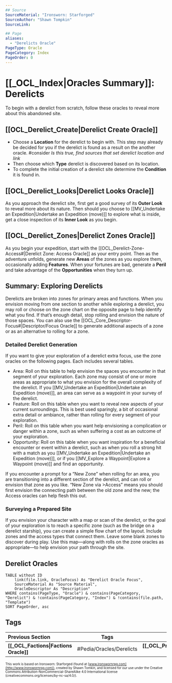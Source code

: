 ```yaml
---
## Source
SourceMaterial: "Ironsworn: Starforged"
SourceAuthor: "Shawn Tompkin"
SourceLink: 

## Page
aliases:
  - "Derelicts Oracle"
PageType: Oracle
PageCategory: Index
PageOrder: 0
---
```

# [[_OCL_Index|Oracles Summary]]: Derelicts
To begin with a derelict from scratch, follow these oracles to reveal more about this abandoned site.

## [[OCL_Derelict_Create|Derelict Create Oracle]]
- Choose a **Location** for the derelict to begin with. This step may already be decided for you if the derelict is found as a result on the another oracle. #consider _Is this true, find sources that set derelict location and link_
- Then choose which **Type** derelict is discovered based on its location.
- To complete the initial creation of a derelict site determine the **Condition** it is found in.

## [[OCL_Derelict_Looks|Derelict Looks Oracle]]
As you approach the derelict site, first get a good survey of its **Outer Look** to reveal more about its nature. Then should you choose to [[MV_Undertake an Expedition|Undertake an Expedition (move)]] to explore what is inside, get a close inspection of its **Inner Look** as you begin.

## [[OCL_Derelict_Zones|Derelict Zones Oracle]]
As you begin your expedition, start with the [[OCL_Derelict-Zone-Access#|Derelict Zone: Access Oracle]] as your entry point. Then as the adventure unfolds, generate new **Areas** of the zones as you explore them, occasionally adding **Features**. When your fortunes are bad, generate a **Peril** and take advantage of the **Opportunities** when they turn up.

## Summary: Exploring Derelicts
Derelicts are broken into zones for primary areas and functions. When you envision moving from one section to another while exploring a derelict, you may roll or choose on the zone chart on the opposite page to help identify what you find. If that’s enough detail, stop rolling and envision the nature of those spaces. You can also use the [[OCL_Core_Descriptor-Focus#|Descriptor/Focus Oracle]] to generate additional aspects of a zone or as an alternative to rolling for a zone.

### Detailed Derelict Generation
If you want to give your exploration of a derelict extra focus, use the zone oracles on the following pages. Each includes several tables. 
- Area: Roll on this table to help envision the spaces you encounter in that segment of your exploration. Each zone may consist of one or more areas as appropriate to what you envision for the overall complexity of the derelict. If you [[MV_Undertake an Expedition|Undertake an Expedition (move)]], an area can serve as a waypoint in your survey of the derelict. 
- Feature: Roll on this table when you want to reveal new aspects of your current surroundings. This is best used sparingly, a bit of occasional extra detail or ambiance, rather than rolling for every segment of your exploration. 
- Peril: Roll on this table when you want help envisioning a complication or danger within a zone, such as when suffering a cost as an outcome of your exploration. 
- Opportunity: Roll on this table when you want inspiration for a beneficial encounter or event within a derelict, such as when you roll a strong hit with a match as you [[MV_Undertake an Expedition|Undertake an Expedition (move)]], or if you [[MV_Explore a Waypoint|Explore a Waypoint (move)]] and find an opportunity.

If you encounter a prompt for a “New Zone” when rolling for an area, you are transitioning into a different section of the derelict, and can roll or envision that zone as you like. “New Zone via >Access” means you should first envision the connecting path between the old zone and the new; the Access oracles can help flesh this out.

### Surveying a Prepared Site
If you envision your character with a map or scan of the derelict, or the goal of your exploration is to reach a specific zone (such as the bridge on a derelict starship), you can create a simple flow chart of the layout. Include zones and the access types that connect them. Leave some blank zones to discover during play. Use this map—along with rolls on the zone oracles as appropriate—to help envision your path through the site.

## Derelict Oracles

```dataview
TABLE without ID
	link(file.link, OracleFocus) As "Derelict Oracle Focus",
	SourceMaterial As "Source Material",
	OracleDescriptor As "Description"
WHERE contains(PageType, "Oracle") & contains(PageCategory, "Derelict") & !contains(PageCategory, "Index") & !contains(file.path, "Template")
SORT PageOrder, asc
```

## Tags
| Previous Section | Tags | Next Section | 
| :--- | :---: | ---: |
| **[[_OCL_Factions\|Factions Oracle]]** | #Pedia/Oracles/Derelicts | **[[_OCL_PrecursorVaults\|Precursor Vaults Oracle]]** |

<font size=-2>This work is based on Ironsworn: Starforged (found at [www.ironswornrpg.com](http://www.ironswornrpg.com)), created by Shawn Tomkin, and licensed for our use under the Creative Commons Attribution-NonCommercial-ShareAlike 4.0 International license  (creativecommons.org/licenses/by-nc-sa/4.0/).</font>